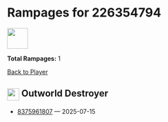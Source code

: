 # Rampages for 226354794
<img src="https://www.opendota.com/assets/images/dota2/rpg/portraits/default.png" width="48" height="48"/>

**Total Rampages:** 1

[Back to Player](./README.md)

## <img src="https://cdn.cloudflare.steamstatic.com/apps/dota2/images/dota_react/heroes/obsidian_destroyer.png" width="28" style="vertical-align:middle"/> Outworld Destroyer

- [8375961807](https://www.opendota.com/matches/8375961807) — 2025-07-15

